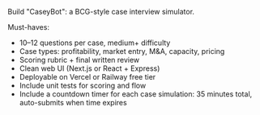 Build "CaseyBot": a BCG-style case interview simulator.

Must-haves:
- 10–12 questions per case, medium+ difficulty
- Case types: profitability, market entry, M&A, capacity, pricing
- Scoring rubric + final written review
- Clean web UI (Next.js or React + Express)
- Deployable on Vercel or Railway free tier
- Include unit tests for scoring and flow
- Include a countdown timer for each case simulation: 35 minutes total, auto-submits when time expires
